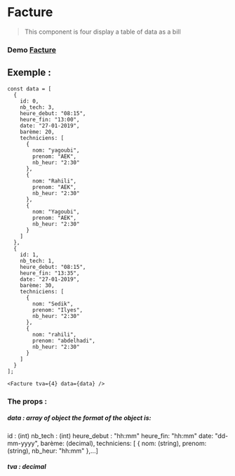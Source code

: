  # Facture
 > This component is four display a table of data as a bill 


### Demo  [Facture](https://modest-lamarr-34f25a.netlify.com/)

##  Exemple :

```
const data = [
  {
    id: 0,
    nb_tech: 3,
    heure_debut: "08:15",
    heure_fin: "13:00",
    date: "27-01-2019",
    barème: 20,
    techniciens: [
      {
        nom: "yagoubi",
        prenom: "AEK",
        nb_heur: "2:30"
      },
      {
        nom: "Rahili",
        prenom: "AEK",
        nb_heur: "2:30"
      },
      {
        nom: "Yagoubi",
        prenom: "AEK",
        nb_heur: "2:30"
      }
    ]
  },
  {
    id: 1,
    nb_tech: 1,
    heure_debut: "08:15",
    heure_fin: "13:35",
    date: "27-01-2019",
    barème: 30,
    techniciens: [
      {
        nom: "Sedik",
        prenom: "Ilyes",
        nb_heur: "2:30"
      },
      {
        nom: "rahili",
        prenom: "abdelhadi",
        nb_heur: "2:30"
      }
    ]
  }
];
```
```<Facture tva={4} data={data} />```
### The props :

##### data  : array of object the format of the object  is:
id : (int)
nb_tech : (int)
heure_debut : "hh:mm"
heure_fin: "hh:mm"
date: "dd-mm-yyyy",
barème: (decimal),
techniciens: [
      {
        nom: (string),
        prenom: (string),
        nb_heur: "hh:mm"
      },...]
##### tva : decimal












